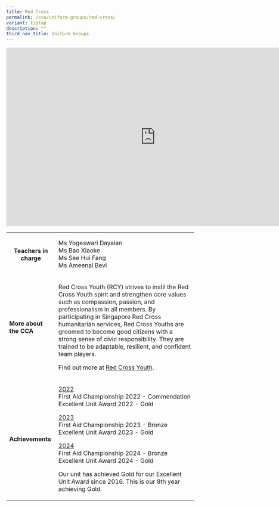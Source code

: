 ```yaml
---
title: Red Cross
permalink: /cca/uniform-groups/red-cross/
variant: tiptap
description: ""
third_nav_title: Uniform Groups
---
```

<div class="iframe-wrapper">
<iframe height="479" width="800" allowfullscreen="true" frameborder="0" src="https://docs.google.com/presentation/d/e/2PACX-1vT7_j79ZhdupM4by1N7o93qvHn3ssjjwr5i8BkALxuoWJwpfrsYT8EKZASwYPvYIaFiUtNg1J6BRdSE/embed?start=true&amp;loop=true&amp;delayms=3000"></iframe>
</div>
<p></p>
<table style="minWidth: 50px">
<colgroup>
<col>
<col>
</colgroup>
<tbody>
<tr>
<th rowspan="1" colspan="1">
<p><strong>Teachers in charge</strong>
</p>
<p></p>
</th>
<td rowspan="1" colspan="1">
<p>Ms Yogeswari Dayalan
<br>Ms Bao Xiaoke
<br>Ms See Hui Fang
<br>Ms Ameenal Bevi</p>
</td>
</tr>
<tr>
<td rowspan="1" colspan="1">
<p><strong>More about the CCA</strong>
</p>
</td>
<td rowspan="1" colspan="1">
<p>Red Cross Youth (RCY) strives to instil the Red Cross Youth spirit and
strengthen core values such as compassion, passion, and professionalism
in all members. By participating in Singapore Red Cross humanitarian services,
Red Cross Youths are groomed to become good citizens with a strong sense
of civic responsibility. They are trained to be adaptable, resilient, and
confident team players.</p>
<p></p>
<p>Find out more at <a href="https://redcross.sg/uniform-groups.html" rel="noopener noreferrer nofollow" target="_blank">Red Cross Youth</a>.</p>
</td>
</tr>
<tr>
<td rowspan="1" colspan="1">
<p><strong>Achievements</strong>
</p>
</td>
<td rowspan="1" colspan="1">
<p><u>2022</u>
<br>First Aid Championship 2022 - Commendation
<br>Excellent Unit Award 2022 - Gold</p>
<p><u>2023</u>
<br>First Aid Championship 2023 - Bronze
<br>Excellent Unit Award 2023 - Gold</p>
<p><u>2024</u>
<br>First Aid Championship 2024 - Bronze
<br>Excellent Unit Award 2024 - Gold
<br>
</p>
<p>Our unit has achieved Gold for our Excellent Unit Award since 2016. This
is our 8th year achieving Gold.</p>
</td>
</tr>
</tbody>
</table>
<p></p>